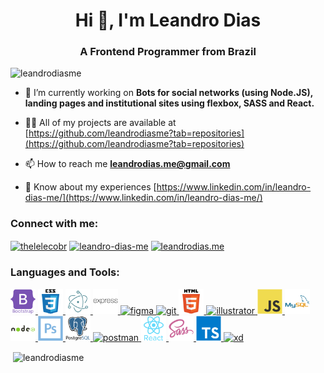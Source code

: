 <h1 align="center">Hi 👋, I'm Leandro Dias</h1>
<h3 align="center">A Frontend Programmer from Brazil</h3>

<p align="left"> <img src="https://komarev.com/ghpvc/?username=leandrodiasme&label=Profile%20views&color=0e75b6&style=flat" alt="leandrodiasme" /> </p>

- 🔭 I’m currently working on **Bots for social networks (using Node.JS), landing pages and institutional sites using flexbox, SASS and React.**

- 👨‍💻 All of my projects are available at [https://github.com/leandrodiasme?tab=repositories](https://github.com/leandrodiasme?tab=repositories)

- 📫 How to reach me **leandrodias.me@gmail.com**

- 📄 Know about my experiences [https://www.linkedin.com/in/leandro-dias-me/](https://www.linkedin.com/in/leandro-dias-me/)

<h3 align="left">Connect with me:</h3>
<p align="left">
<a href="https://twitter.com/thelelecobr" target="blank"><img align="center" src="https://cdn.jsdelivr.net/npm/simple-icons@3.0.1/icons/twitter.svg" alt="thelelecobr" height="30" width="40" /></a>
<a href="https://linkedin.com/in/leandro-dias-me" target="blank"><img align="center" src="https://cdn.jsdelivr.net/npm/simple-icons@3.0.1/icons/linkedin.svg" alt="leandro-dias-me" height="30" width="40" /></a>
<a href="https://instagram.com/leandrodias.me" target="blank"><img align="center" src="https://cdn.jsdelivr.net/npm/simple-icons@3.0.1/icons/instagram.svg" alt="leandrodias.me" height="30" width="40" /></a>
</p>

<h3 align="left">Languages and Tools:</h3>
<p align="left"> <a href="https://getbootstrap.com" target="_blank"> <img src="https://raw.githubusercontent.com/devicons/devicon/master/icons/bootstrap/bootstrap-plain-wordmark.svg" alt="bootstrap" width="40" height="40"/> </a> <a href="https://www.w3schools.com/css/" target="_blank"> <img src="https://raw.githubusercontent.com/devicons/devicon/master/icons/css3/css3-original-wordmark.svg" alt="css3" width="40" height="40"/> </a> <a href="https://www.electronjs.org" target="_blank"> <img src="https://raw.githubusercontent.com/devicons/devicon/master/icons/electron/electron-original.svg" alt="electron" width="40" height="40"/> </a> <a href="https://expressjs.com" target="_blank"> <img src="https://raw.githubusercontent.com/devicons/devicon/master/icons/express/express-original-wordmark.svg" alt="express" width="40" height="40"/> </a> <a href="https://www.figma.com/" target="_blank"> <img src="https://www.vectorlogo.zone/logos/figma/figma-icon.svg" alt="figma" width="40" height="40"/> </a> <a href="https://git-scm.com/" target="_blank"> <img src="https://www.vectorlogo.zone/logos/git-scm/git-scm-icon.svg" alt="git" width="40" height="40"/> </a> <a href="https://www.w3.org/html/" target="_blank"> <img src="https://raw.githubusercontent.com/devicons/devicon/master/icons/html5/html5-original-wordmark.svg" alt="html5" width="40" height="40"/> </a> <a href="https://www.adobe.com/in/products/illustrator.html" target="_blank"> <img src="https://www.vectorlogo.zone/logos/adobe_illustrator/adobe_illustrator-icon.svg" alt="illustrator" width="40" height="40"/> </a> <a href="https://developer.mozilla.org/en-US/docs/Web/JavaScript" target="_blank"> <img src="https://raw.githubusercontent.com/devicons/devicon/master/icons/javascript/javascript-original.svg" alt="javascript" width="40" height="40"/> </a> <a href="https://www.mysql.com/" target="_blank"> <img src="https://raw.githubusercontent.com/devicons/devicon/master/icons/mysql/mysql-original-wordmark.svg" alt="mysql" width="40" height="40"/> </a> <a href="https://nodejs.org" target="_blank"> <img src="https://raw.githubusercontent.com/devicons/devicon/master/icons/nodejs/nodejs-original-wordmark.svg" alt="nodejs" width="40" height="40"/> </a> <a href="https://www.photoshop.com/en" target="_blank"> <img src="https://raw.githubusercontent.com/devicons/devicon/master/icons/photoshop/photoshop-line.svg" alt="photoshop" width="40" height="40"/> </a> <a href="https://www.postgresql.org" target="_blank"> <img src="https://raw.githubusercontent.com/devicons/devicon/master/icons/postgresql/postgresql-original-wordmark.svg" alt="postgresql" width="40" height="40"/> </a> <a href="https://postman.com" target="_blank"> <img src="https://www.vectorlogo.zone/logos/getpostman/getpostman-icon.svg" alt="postman" width="40" height="40"/> </a> <a href="https://reactjs.org/" target="_blank"> <img src="https://raw.githubusercontent.com/devicons/devicon/master/icons/react/react-original-wordmark.svg" alt="react" width="40" height="40"/> </a> <a href="https://sass-lang.com" target="_blank"> <img src="https://raw.githubusercontent.com/devicons/devicon/master/icons/sass/sass-original.svg" alt="sass" width="40" height="40"/> </a> <a href="https://www.typescriptlang.org/" target="_blank"> <img src="https://raw.githubusercontent.com/devicons/devicon/master/icons/typescript/typescript-original.svg" alt="typescript" width="40" height="40"/> </a> <a href="https://www.adobe.com/products/xd.html" target="_blank"> <img src="https://cdn.worldvectorlogo.com/logos/adobe-xd.svg" alt="xd" width="40" height="40"/> </a> </p>

<p>&nbsp;<img align="center" src="https://github-readme-stats.vercel.app/api?username=leandrodiasme&show_icons=true&locale=en" alt="leandrodiasme" /></p>

